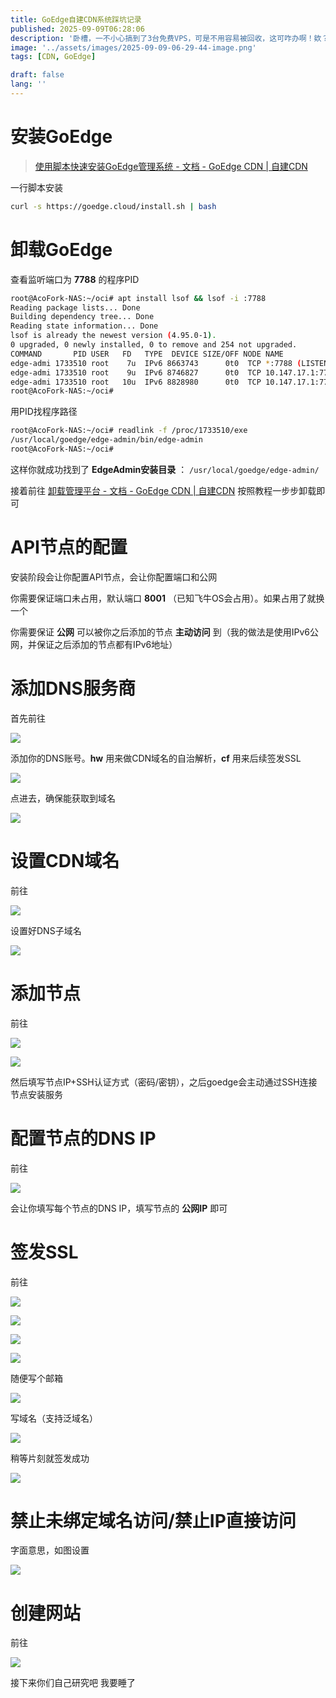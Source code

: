```yaml
---
title: GoEdge自建CDN系统踩坑记录
published: 2025-09-09T06:28:06
description: '卧槽，一不小心搞到了3台免费VPS，可是不用容易被回收，这可咋办啊！欸？不如让他们都干点活吧！'
image: '../assets/images/2025-09-09-06-29-44-image.png'
tags: [CDN, GoEdge]

draft: false 
lang: ''
---
```


# 安装GoEdge

> [使用脚本快速安装GoEdge管理系统 - 文档 - GoEdge CDN | 自建CDN](https://goedge.cloud/docs/Admin/install-script.md)

一行脚本安装

```bash
curl -s https://goedge.cloud/install.sh | bash
```

# 卸载GoEdge

查看监听端口为 **7788** 的程序PID

```bash
root@AcoFork-NAS:~/oci# apt install lsof && lsof -i :7788
Reading package lists... Done
Building dependency tree... Done
Reading state information... Done
lsof is already the newest version (4.95.0-1).
0 upgraded, 0 newly installed, 0 to remove and 254 not upgraded.
COMMAND       PID USER   FD   TYPE  DEVICE SIZE/OFF NODE NAME
edge-admi 1733510 root    7u  IPv6 8663743      0t0  TCP *:7788 (LISTEN)
edge-admi 1733510 root    9u  IPv6 8746827      0t0  TCP 10.147.17.1:7788->10.147.17.147:39580 (ESTABLISHED)
edge-admi 1733510 root   10u  IPv6 8828980      0t0  TCP 10.147.17.1:7788->10.147.17.147:45730 (ESTABLISHED)
root@AcoFork-NAS:~/oci#
```

用PID找程序路径

```bash
root@AcoFork-NAS:~/oci# readlink -f /proc/1733510/exe
/usr/local/goedge/edge-admin/bin/edge-admin
root@AcoFork-NAS:~/oci#
```

这样你就成功找到了 **EdgeAdmin安装目录** ： `/usr/local/goedge/edge-admin/` 

接着前往 [卸载管理平台 - 文档 - GoEdge CDN | 自建CDN](https://goedge.cloud/docs/Admin/Uninstall.md) 按照教程一步步卸载即可

# API节点的配置

安装阶段会让你配置API节点，会让你配置端口和公网

你需要保证端口未占用，默认端口 **8001** （已知飞牛OS会占用）。如果占用了就换一个

你需要保证 **公网** 可以被你之后添加的节点 **主动访问** 到（我的做法是使用IPv6公网，并保证之后添加的节点都有IPv6地址）

# 添加DNS服务商

首先前往

![](../assets/images/2025-09-09-06-43-04-image.png)

添加你的DNS账号。**hw** 用来做CDN域名的自治解析，**cf** 用来后续签发SSL

![](../assets/images/2025-09-09-06-43-41-image.png)

点进去，确保能获取到域名

![](../assets/images/2025-09-09-06-44-54-image.png)

# 设置CDN域名

前往

![](../assets/images/2025-09-09-06-45-52-image.png)

设置好DNS子域名

![](../assets/images/2025-09-09-06-46-12-image.png)

# 添加节点

前往

![](../assets/images/2025-09-09-06-47-14-image.png)

![](../assets/images/2025-09-09-06-47-30-image.png)

然后填写节点IP+SSH认证方式（密码/密钥），之后goedge会主动通过SSH连接节点安装服务

# 配置节点的DNS IP

前往

![](../assets/images/2025-09-09-06-49-35-image.png)

会让你填写每个节点的DNS IP，填写节点的 **公网IP** 即可

# 签发SSL

前往

![](../assets/images/2025-09-09-06-50-43-image.png)

![](../assets/images/2025-09-09-06-50-50-image.png)

![](../assets/images/2025-09-09-06-50-57-image.png)

![](../assets/images/2025-09-09-06-51-10-image.png)

随便写个邮箱

![](../assets/images/2025-09-09-06-51-23-image.png)

写域名（支持泛域名）

![](../assets/images/2025-09-09-06-51-52-image.png)

稍等片刻就签发成功

![](../assets/images/2025-09-09-06-52-20-image.png)

# 禁止未绑定域名访问/禁止IP直接访问

字面意思，如图设置

![](../assets/images/2025-09-09-06-53-52-image.png)

# 创建网站

前往

![](../assets/images/2025-09-09-06-54-16-image.png)

接下来你们自己研究吧 我要睡了
